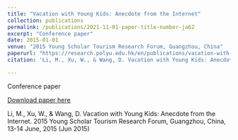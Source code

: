 ```yaml
---
title: "Vacation with Young Kids: Anecdote from the Internet"
collection: publications
permalink: /publications/2021-11-01-paper-title-number-ja62
excerpt: "Conference paper"
date: 2015-01-01
venue: "2015 Young Scholar Tourism Research Forum, Guangzhou, China"
paperurl: "https://research.polyu.edu.hk/en/publications/vacation-with-young-kids-anecdote-from-the-internet"
citation: 'Li, M., Xu, W., & Wang, D. Vacation with Young Kids: Anecdote from the Internet. 2015 Young Scholar Tourism Research Forum, Guangzhou, China, 13-14 June, 2015 (Jun 2015)'

---
```

Conference paper

[Download paper here](https://research.polyu.edu.hk/en/publications/vacation-with-young-kids-anecdote-from-the-internet)

Li, M., Xu, W., & Wang, D. Vacation with Young Kids: Anecdote from the Internet. 2015 Young Scholar Tourism Research Forum, Guangzhou, China, 13-14 June, 2015 (Jun 2015)
